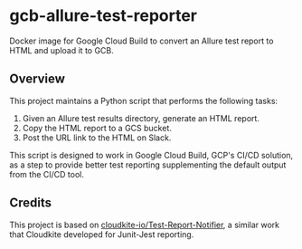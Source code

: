 # gcb-allure-test-reporter

Docker image for Google Cloud Build to convert an Allure test report to HTML and upload it to GCB.

## Overview

This project maintains a Python script that performs the following tasks:

1. Given an Allure test results directory, generate an HTML report.
1. Copy the HTML report to a GCS bucket.
1. Post the URL link to the HTML on Slack.

This script is designed to work in Google Cloud Build, GCP's CI/CD solution, as a step to provide better test reporting supplementing the default output from the CI/CD tool.

## Credits

This project is based on [cloudkite-io/Test-Report-Notifier](https://github.com/cloudkite-io/Test-Report-Notifier), a similar work that Cloudkite developed for Junit-Jest reporting.
